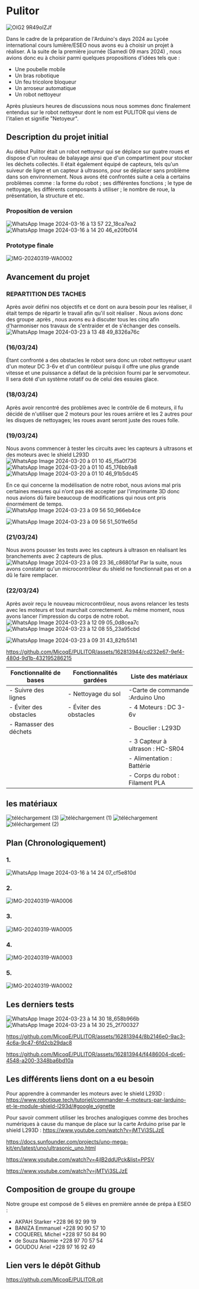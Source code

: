    # Pulitor
![OIG2 9R49oIZJf](https://github.com/MicoqE/PULITOR/assets/124099112/1f0eecdb-3bdb-4c9f-8592-60874c8e613b)

Dans le cadre de la préparation de l'Arduino's days 2024 au Lycée international cours lumière/ESEO nous avons eu à choisir un projet à réaliser.
A la suite de la première journée (Samedi 09 mars 2024) , nous avions donc eu à choisir parmi quelques propositions d'idées tels que :
* Une poubelle mobile
* Un bras robotique
* Un feu tricolore bloqueur
* Un arroseur automatique
* Un robot nettoyeur



Après plusieurs heures de discussions nous nous sommes donc finalement entendus sur le robot nettoyeur dont le nom est PULITOR qui viens de l'italien et signifie "Netoyeur".

## Description du projet initial
Au début Pulitor était un robot nettoyeur qui se déplace sur quatre roues et dispose d'un rouleau de balayage ainsi que d'un compartiment pour stocker les déchets collectés. Il était également équipé de capteurs, tels qu'un suiveur de ligne et un capteur à ultrasons, pour se déplacer sans problème dans son environnement.
Nous avons été confrontés suite a cela a certains problèmes comme : la forme du robot ; ses différentes fonctions ; le type de nettoyage, les différents composants à utiliser ; le nombre de roue, la présentation, la structure et etc.

### Proposition de version
![WhatsApp Image 2024-03-16 à 13 57 22_18ca7ea2](https://github.com/MicoqE/PULITOR/assets/162813944/97d1fa20-4bc4-41b5-8a4b-92372f3962b0)
![WhatsApp Image 2024-03-16 à 14 20 46_e20fb014](https://github.com/MicoqE/PULITOR/assets/162813944/9809015b-4548-48a0-9293-bbb72fa1548b)

### Prototype finale
![IMG-20240319-WA0002](https://github.com/MicoqE/PULITOR/assets/124099112/7dc76939-a493-4b33-a25e-3e57c6e45b39)

## Avancement du projet 
### REPARTITION DES TACHES 
Après avoir  défini nos objectifs et ce dont on aura besoin pour les réaliser, il était  temps de répartir  le travail afin qu'il soit réaliser . Nous avions donc des groupe .après , nous avons eu à discuter tous les cinq afin d'harmoniser nos travaux de  s'entraider et de s'échanger des conseils.
![WhatsApp Image 2024-03-23 à 13 48 49_8326a76c](https://github.com/MicoqE/PULITOR/assets/162813944/7096c59a-bcbe-4549-9f12-6ffab2efd97d)

### (16/03/24) 
Étant confronté a des obstacles le robot sera donc un robot nettoyeur usant d'un moteur DC 3-6v et d'un contrôleur puisqu il offre une plus grande vitesse et une puissance a défaut de la précision fourni par le servomoteur. Il sera doté d'un système rotatif ou de celui des essuies glace.
### (18/03/24) 
Après avoir rencontré  des problèmes avec le contrôle de 6 moteurs, il fu décidé de n'utiliser que 2 moteurs pour les roues arrière et les 2 autres pour les disques de nettoyages; les roues avant seront juste des roues folle.
### (19/03/24)
Nous avons commencer à tester les circuits avec les capteurs à ultrasons et des moteurs avec le shield L293D
![WhatsApp Image 2024-03-20 à 01 10 45_f5a0f736](https://github.com/MicoqE/PULITOR/assets/124099112/ab63b6a5-475d-4187-9545-e1cb816292af)
![WhatsApp Image 2024-03-20 à 01 10 45_176bb9a8](https://github.com/MicoqE/PULITOR/assets/124099112/bdfd6237-e22c-431c-8ef6-063a2c25232d)
![WhatsApp Image 2024-03-20 à 01 10 46_91b5dc45](https://github.com/MicoqE/PULITOR/assets/124099112/f725da0a-bfd1-4c8c-8ea5-1a5ecedecdf0)

En ce qui concerne la modélisation de notre robot, nous avions mal pris certaines mesures qui n’ont pas été accepter par l'imprimante 3D donc nous avions dû faire beaucoup de modifications qui nous ont pris énormément de temps.
![WhatsApp Image 2024-03-23 à 09 56 50_966eb4ce](https://github.com/MicoqE/PULITOR/assets/162813944/d82f9309-f831-456a-9a77-dd3adac3aed1)

![WhatsApp Image 2024-03-23 à 09 56 51_501fe65d](https://github.com/MicoqE/PULITOR/assets/162813944/f3459701-bb76-43a9-b944-7ab58f938a4b)



### (21/03/24) 
Nous avons pousser les tests avec les capteurs à ultrason en réalisant les branchements avec 2 capteurs de plus.
![WhatsApp Image 2024-03-23 à 08 23 36_c86801af](https://github.com/MicoqE/PULITOR/assets/124099112/57f8f8e2-5232-4df0-9480-ff19ced3373f)
Par la suite, nous avons constater qu'un microcontrôleur du shield ne fonctionnait pas et on a dû le faire remplacer.

### (22/03/24)
Après avoir reçu le nouveau microcontrôleur, nous avons relancer les tests avec les moteurs et tout marchait correctement. Au même moment, nous avons lancer l'impression du corps de notre robot.
![WhatsApp Image 2024-03-23 à 12 09 05_0d8cea7c](https://github.com/MicoqE/PULITOR/assets/162813944/4cafacd2-e01a-4056-9146-e9b01664b92c)
![WhatsApp Image 2024-03-23 à 12 08 55_23a95cbd](https://github.com/MicoqE/PULITOR/assets/162813944/a1cc3b68-00dd-414e-9566-c3bc5dd27738)

![WhatsApp Image 2024-03-23 à 09 31 43_82fb5141](https://github.com/MicoqE/PULITOR/assets/162813944/2460e84b-1c8b-4bf9-aedc-62bc5663f6e5)


https://github.com/MicoqE/PULITOR/assets/162813944/cd232e67-9ef4-480d-9d1b-432195286215





| Fonctionnalité de bases | Fonctionnalités gardées| Liste des matériaux              |
|-------------------------|------------------------|----------------------------------|
|- Suivre des lignes      | - Nettoyage du sol     | -Carte de commande :Arduino Uno  |
|- Éviter des obstacles   | - Éviter des obstacles | - 4 Moteurs : DC 3-6v            |
|- Ramasser des déchets   |                        | - Bouclier : L293D               |
|                         |                        | - 3 Capteur à ultrason : HC-SR04 |
|                         |                        | - Alimentation : Battérie        |
|                         |                        | - Corps du robot : Filament PLA  |


## les matériaux 

![téléchargement (3)](https://github.com/MicoqE/PULITOR/assets/162813944/365bc97f-0880-4f14-959e-20f6ba1d3aaf)
![téléchargement (1)](https://github.com/MicoqE/PULITOR/assets/162813944/cc45fbe4-6767-4992-8438-b3978ad47f84)
![téléchargement](https://github.com/MicoqE/PULITOR/assets/162813944/acdcab1d-8a29-4e2f-939a-6d33f58a5814)
![téléchargement (2)](https://github.com/MicoqE/PULITOR/assets/162813944/fc590e2e-36aa-463d-a9a3-9046d9aaf8c5)


## Plan (Chronologiquement)
### 1.
![WhatsApp Image 2024-03-16 à 14 24 07_cf5e810d](https://github.com/MicoqE/PULITOR/assets/162813944/abda3ef3-13f0-4975-b852-6410e8e59807)
### 2.
![IMG-20240319-WA0006](https://github.com/MicoqE/PULITOR/assets/124099112/958317d0-8526-41e4-8646-8aeda475477d)
### 3.
![IMG-20240319-WA0005](https://github.com/MicoqE/PULITOR/assets/124099112/b30201a9-4475-4336-be94-c31a87027067)
### 4.
![IMG-20240319-WA0003](https://github.com/MicoqE/PULITOR/assets/124099112/555f11ef-13fa-4b75-9a8b-7e788d38cede)
### 5.
![IMG-20240319-WA0002](https://github.com/MicoqE/PULITOR/assets/124099112/ca43becb-10c5-45d4-83aa-b7da1a658441)

## Les derniers tests 
![WhatsApp Image 2024-03-23 à 14 30 18_658b966b](https://github.com/MicoqE/PULITOR/assets/162813944/858ddcb8-f060-4898-856c-17b134e6e650)
![WhatsApp Image 2024-03-23 à 14 30 25_2f700327](https://github.com/MicoqE/PULITOR/assets/162813944/917452a3-accb-4643-b7ef-788074fd8fe4)

https://github.com/MicoqE/PULITOR/assets/162813944/8b2146e0-9ac3-4c6a-9c47-6fd2cb29dac8

https://github.com/MicoqE/PULITOR/assets/162813944/f4486004-dce6-4548-a200-3348ba6bd10a

## Les différents liens dont on a eu besoin 

Pour apprendre à commander les moteurs avec le shield L293D :
https://www.robotique.tech/tutoriel/commander-4-moteurs-par-larduino-et-le-module-shield-l293d/#google_vignette

Pour savoir comment utiliser les broches analogiques comme des broches numériques à cause du manque de place sur la carte Arduino prise par le shield L293D :
https://www.youtube.com/watch?v=jMTVi3SLJzE

https://docs.sunfounder.com/projects/uno-mega-kit/en/latest/uno/ultrasonic_uno.html

https://www.youtube.com/watch?v=4jIB2ddUPck&list=PPSV

https://www.youtube.com/watch?v=jMTVi3SLJzE

## Composition de groupe du groupe

Notre groupe est composé de 5 élèves en première année de prépa à ESEO :
- AKPAH Starker +228 96 92 99 19
- BANIZA Emmanuel +228 90 90 57 10
- COQUEREL Michel +228 97 50 84 90
- de Souza Naomie +228 97 70 57 54
- GOUDOU Ariel +228 97 16 92 49

## Lien vers le dépôt Github
https://github.com/MicoqE/PULITOR.git
